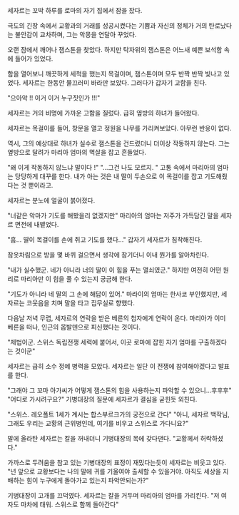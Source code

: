세자르는 꼬박 하루를 로마의 자기 집에서 잠을 잤다.

극도의 긴장 속에서 교황과의 거래를 성공시켰다는 기쁨과
자신의 정체가 거의 탄로났다는 불안감이 교차하며,
그는 악몽을 연달아 꾸었다.

오랜 잠에서 깨어나 잼스톤을 찾았다.
하지만 탁자위의 잼스톤은 어느새 예쁜 보석함 속에 들어가 있었다.

함을 열어보니 깨끗하게 세척을 했는지 목걸이며, 잼스톤이며 모두 반짝 반짝 빛나고 있었다.
세자르는 한동안 물끄러미 바라만 보았다.
그러다가 갑자기 고함을 친다.

"으아악 !! 이거 이거 누구짓인가 !!!"

세자르는 거의 비명에 가까운 고함을 질렀다.
급히 옆방의 하녀가 들어왔다.

세자르는 목걸이를 들어, 창문을 열고 정원을 나무를 가리켜보았다.
아무런 반응이 없다.

역시, 그의 예상대로 하녀가 실수로 잼스톤을 건드렸더니 더이상 작동하지 않는다.
그는 옆방으로 달려가 마리아 엄마의 멱살을 잡고 흔들었다.

"왜 이게 작동하지 않느냐 말이다 !"
"...그건 나도 모르지. "
고통 속에서 마리아의 엄마는 당당하게 대꾸를 한다.
내가 아는 것은 내 딸이 두손으로 이 목걸이를 잡고 기도해줬다는 것 뿐이라고.

세자르는 분노에 얼굴이 붉어졌다.

"너같은 악마가 기도를 해봤을리 없겠지만"
마리아의 엄마는 저주가 가득담긴 말을 세자르 면전에 내뱉었다.

"흠... 딸이 목걸이를 손에 쥐고 기도를 했다..."
갑자기 세자르가 침착해진다.

잠옷차림으로 방을 몇 바퀴 걸으면서 생각에 잠기더니 이내 뭔가를 알아차린다.

"내가 실수했군. 네가 아니라 너의 딸이 이 힘을 푸는 열쇠였군."
하지만 여전히 어떤 원리로 마리아만 이 힘을 풀 수 있는지 궁금해 한다.

"기도가 아니라 네 딸의 그 손에 해답이 있어."
마라이의 엄마는 한사코 부인했지만, 세자르는 코웃음을 치며 말을 타고 집무실로 향했다.

다음날 저녁 무렵, 세자르의 연락을 받은 베른의 첩자에게 연락이 온다.
마리아가 이미 베른을 떠나, 인근의 옵발덴으로 피신했다는 것이다.

"제법이군. 스위스 독립전쟁 세력에 붙어서, 이곳 로마에 잡힌 자기 엄마를 구출하겠다는 것이군"

세자르는 급히 소수 정예 병력을 모았다.
세자르는 일단 이 전쟁에 참여해야겠다고 발표를 한다.

"그래야 그 꼬마 아가씨가 어떻게 잼스톤의 힘을 사용하는지 파악할 수 있으니...후후후"
"어디로 가시려구요?"
기병대장의 질문에 세자르가 결심을 굳힌듯 외친다.

"스위스. 레오폴트 1세가 계시는 합스부르크가의 궁전으로 간다"
"아니, 세자르 백작님, 그래도 우리는 교황의 근위병인데, 여기를 비우고 스위스로 가다니요?"

말에 올라탄 세자르는 칼을 꺼내더니 기병대장의 목에 갖다댄다.
"교황께서 허락하셨다."

가까스로 두려움을 참고 있는 기병대장의 표정이 재밌다는듯이 세자르는 비웃고 있다.
"넌 앞으로 교황보다는 나의 말에 귀를 기울여야 출세할 수 있을거야. 아직도 세상을 지배하는 힘이 누구에게 돌아가고 있는지 파악안되는가?"

기병대장이 고개를 끄덕였다.
세자르는 칼을 거두며 마리아의 엄마를 가리킨다.
"저 여자도 마차에 태워. 스위스로 함께 돌아간다"